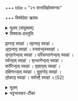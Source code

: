 +++
title = "२१ सन्ततिहोममन्त्राः"

+++
विश्वेदेवा ऋषयः

<details><summary>मूलम् (संयुक्तम्)</summary>

प्रा॒णाय॒ स्वाहा॑ व्या॒नाय॒ स्वाहा॑ऽपा॒नाय॒ स्वाहा॒ स्नाव॑भ्य॒स्स्वाहा॑ सन्ता॒नेभ्य॒स्स्वाहा॒ परि॑सन्तानेभ्य॒स्स्वाहा॒ पर्व॑भ्य॒स्स्वाहा॑ स॒न्धाने॑भ्य॒स्स्वाहा॒ शरी॑रेभ्य॒स्स्वाहा॑ य॒ज्ञाय॒ स्वाहा॒ दक्षि॑णाभ्य॒स्स्वाहा॑ सुव॒र्गाय॒ स्वाहा॑ लो॒काय॒ स्वाहा॒ सर्व॑स्मै॒ स्वाहा॑ ॥ [52]  
</details>

<details open><summary>विश्वास-प्रस्तुतिः</summary>

प्रा॒णाय॒ स्वाहा॑ । व्या॒नाय॒ स्वाहा॑ ।  
अ॒पा॒नाय॒ स्वाहा॑ । स्नाव॑भ्य॒स्स्वाहा॑ ।  
स॒न्ता॒नेभ्य॒स् स्वाहा॑ । परि॑सन्तानेभ्य॒स् स्वाहा॑ ।  
पर्व॑भ्य॒स् स्वाहा॑ । स॒न्धाने॑भ्य॒स् स्वाहा॑ ।  
शरी॑रेभ्य॒स् स्वाहा॑ । य॒ज्ञाय॒स् स्वाहा॑ ।  
दक्षि॑णाभ्य॒स् स्वाहा॑ । सु॒व॒र्गाय॒ स्वाहा॑ ।  
लो॒काय॒ स्वाहा॑ । सर्व॑स्मै॒ स्वाहा॑ ॥ [52]
</details>

<details><summary>मूलम्</summary>

प्रा॒णाय॒ स्वाहा॑ । व्या॒नाय॒ स्वाहा॑ ।  
अ॒पा॒नाय॒ स्वाहा॑ । स्नाव॑भ्य॒स्स्वाहा॑ ।  
स॒न्ता॒नेभ्य॒स् स्वाहा॑ । परि॑सन्तानेभ्य॒स् स्वाहा॑ ।  
पर्व॑भ्य॒स् स्वाहा॑ । स॒न्धाने॑भ्य॒स् स्वाहा॑ ।  
शरी॑रेभ्य॒स् स्वाहा॑ । य॒ज्ञाय॒स् स्वाहा॑ ।  
दक्षि॑णाभ्य॒स् स्वाहा॑ । सु॒व॒र्गाय॒ स्वाहा॑ ।  
लो॒काय॒ स्वाहा॑ । सर्व॑स्मै॒ स्वाहा॑ ॥ [52]
</details>

<details><summary>भट्टभास्कर-टीका</summary>

1अथ नक्तं होमेष्वेव सन्ततिहोमाः - प्राणाय स्वाहा व्यानाय स्वाहा इत्याद्याः । प्राणादयश्शब्दा निगदसिद्धाः ॥

इति सप्तमे चतुर्थे एकविंशोनुवाकः ॥  
</details>
